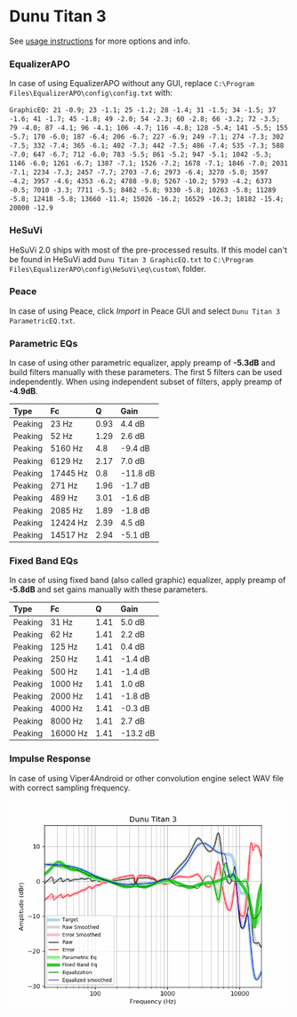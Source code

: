 # Dunu Titan 3
See [usage instructions](https://github.com/jaakkopasanen/AutoEq#usage) for more options and info.

### EqualizerAPO
In case of using EqualizerAPO without any GUI, replace `C:\Program Files\EqualizerAPO\config\config.txt`
with:
```
GraphicEQ: 21 -0.9; 23 -1.1; 25 -1.2; 28 -1.4; 31 -1.5; 34 -1.5; 37 -1.6; 41 -1.7; 45 -1.8; 49 -2.0; 54 -2.3; 60 -2.8; 66 -3.2; 72 -3.5; 79 -4.0; 87 -4.1; 96 -4.1; 106 -4.7; 116 -4.8; 128 -5.4; 141 -5.5; 155 -5.7; 170 -6.0; 187 -6.4; 206 -6.7; 227 -6.9; 249 -7.1; 274 -7.3; 302 -7.5; 332 -7.4; 365 -6.1; 402 -7.3; 442 -7.5; 486 -7.4; 535 -7.3; 588 -7.0; 647 -6.7; 712 -6.0; 783 -5.5; 861 -5.2; 947 -5.1; 1042 -5.3; 1146 -6.0; 1261 -6.7; 1387 -7.1; 1526 -7.2; 1678 -7.1; 1846 -7.0; 2031 -7.1; 2234 -7.3; 2457 -7.7; 2703 -7.6; 2973 -6.4; 3270 -5.0; 3597 -4.2; 3957 -4.6; 4353 -6.2; 4788 -9.8; 5267 -10.2; 5793 -4.2; 6373 -0.5; 7010 -3.3; 7711 -5.5; 8482 -5.8; 9330 -5.8; 10263 -5.8; 11289 -5.8; 12418 -5.8; 13660 -11.4; 15026 -16.2; 16529 -16.3; 18182 -15.4; 20000 -12.9
```

### HeSuVi
HeSuVi 2.0 ships with most of the pre-processed results. If this model can't be found in HeSuVi add
`Dunu Titan 3 GraphicEQ.txt` to `C:\Program Files\EqualizerAPO\config\HeSuVi\eq\custom\` folder.

### Peace
In case of using Peace, click *Import* in Peace GUI and select `Dunu Titan 3 ParametricEQ.txt`.

### Parametric EQs
In case of using other parametric equalizer, apply preamp of **-5.3dB** and build filters manually
with these parameters. The first 5 filters can be used independently.
When using independent subset of filters, apply preamp of **-4.9dB**.

| Type    | Fc       |    Q | Gain     |
|:--------|:---------|:-----|:---------|
| Peaking | 23 Hz    | 0.93 | 4.4 dB   |
| Peaking | 52 Hz    | 1.29 | 2.6 dB   |
| Peaking | 5160 Hz  | 4.8  | -9.4 dB  |
| Peaking | 6129 Hz  | 2.17 | 7.0 dB   |
| Peaking | 17445 Hz | 0.8  | -11.8 dB |
| Peaking | 271 Hz   | 1.96 | -1.7 dB  |
| Peaking | 489 Hz   | 3.01 | -1.6 dB  |
| Peaking | 2085 Hz  | 1.89 | -1.8 dB  |
| Peaking | 12424 Hz | 2.39 | 4.5 dB   |
| Peaking | 14517 Hz | 2.94 | -5.1 dB  |

### Fixed Band EQs
In case of using fixed band (also called graphic) equalizer, apply preamp of **-5.8dB** and set
gains manually with these parameters.

| Type    | Fc       |    Q | Gain     |
|:--------|:---------|:-----|:---------|
| Peaking | 31 Hz    | 1.41 | 5.0 dB   |
| Peaking | 62 Hz    | 1.41 | 2.2 dB   |
| Peaking | 125 Hz   | 1.41 | 0.4 dB   |
| Peaking | 250 Hz   | 1.41 | -1.4 dB  |
| Peaking | 500 Hz   | 1.41 | -1.4 dB  |
| Peaking | 1000 Hz  | 1.41 | 1.0 dB   |
| Peaking | 2000 Hz  | 1.41 | -1.8 dB  |
| Peaking | 4000 Hz  | 1.41 | -0.3 dB  |
| Peaking | 8000 Hz  | 1.41 | 2.7 dB   |
| Peaking | 16000 Hz | 1.41 | -13.2 dB |

### Impulse Response
In case of using Viper4Android or other convolution engine select WAV file with correct sampling frequency.

![](https://raw.githubusercontent.com/jaakkopasanen/AutoEq/master/results/oratory1990/harman_in-ear_2017-1/Dunu%20Titan%203/Dunu%20Titan%203.png)